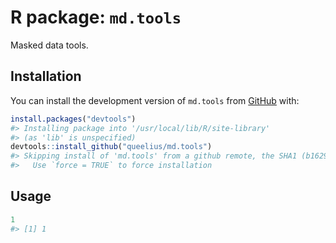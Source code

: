 
<!-- README.md is generated from README.Rmd. Please edit that file -->

# R package: `md.tools`

<!-- badges: start -->
<!-- badges: end -->

Masked data tools.

## Installation

You can install the development version of `md.tools` from
[GitHub](https://github.com/) with:

``` r
install.packages("devtools")
#> Installing package into '/usr/local/lib/R/site-library'
#> (as 'lib' is unspecified)
devtools::install_github("queelius/md.tools")
#> Skipping install of 'md.tools' from a github remote, the SHA1 (b1629b68) has not changed since last install.
#>   Use `force = TRUE` to force installation
```

## Usage

``` r
1
#> [1] 1
```
